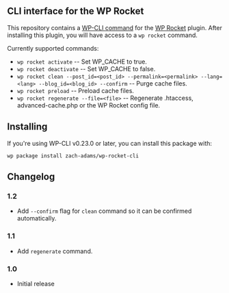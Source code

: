 ## CLI interface for the WP Rocket

This repository contains a [WP-CLI command](https://github.com/wp-cli/wp-cli)  for the [WP Rocket](http://wp-rocket.me) plugin. After installing this plugin, you will have access to a `wp rocket` command.

Currently supported commands:

* `wp rocket activate` -- Set WP_CACHE to true.
* `wp rocket deactivate` -- Set WP_CACHE to false.
* `wp rocket clean --post_id=<post_id> --permalink=<permalink> --lang=<lang> --blog_id=<blog_id> --confirm` -- Purge cache files.
* `wp rocket preload` -- Preload cache files.
* `wp rocket regenerate --file=<file>` -- Regenerate .htaccess, advanced-cache.php or the WP Rocket config file.
    
## Installing

If you're using WP-CLI v0.23.0 or later, you can install this package with:

```
wp package install zach-adams/wp-rocket-cli
```

## Changelog

### 1.2

* Add `--confirm` flag for `clean` command so it can be confirmed automatically.

### 1.1

* Add `regenerate` command.

### 1.0

* Initial release
